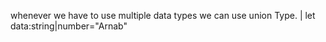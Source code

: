 whenever we have to use multiple data types we can use union Type. |
let data:string|number="Arnab"
